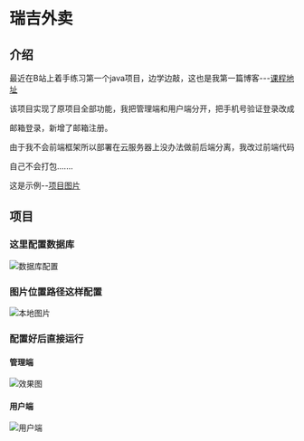 # 瑞吉外卖

## 介绍

最近在B站上着手练习第一个java项目，边学边敲，这也是我第一篇博客---[课程地址](https://www.bilibili.com/video/BV13a411q753) 

该项目实现了原项目全部功能，我把管理端和用户端分开，把手机号验证登录改成

邮箱登录，新增了邮箱注册。



由于我不会前端框架所以部署在云服务器上没办法做前后端分离，我改过前端代码

自己不会打包.......



这是示例--[项目图片](https://wwk.lanzouq.com/iOq8o218tckd)



## 项目

### 这里配置数据库



![数据库配置](https://i.ibb.co/7phSD43/QQ-20240612193823.png)

### 图片位置路径这样配置

![本地图片](https://i.ibb.co/dgC9XKz/QQ-20240612193828.png)



### 配置好后直接运行

#### 管理端

![效果图](https://i.ibb.co/2MN8HmD/QQ-20240612195116.png)

#### 用户端



![用户端](https://i.ibb.co/QjG59hY/QQ-20240612195417.png)

